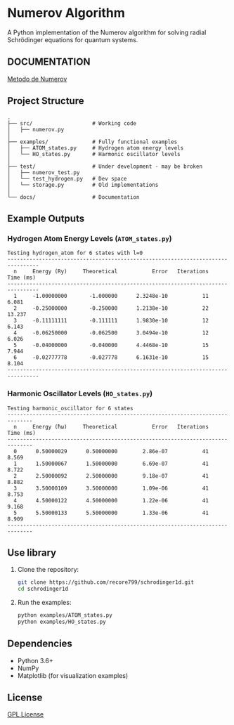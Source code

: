 # Numerov Algorithm

A Python implementation of the Numerov algorithm for solving radial Schrödinger equations for quantum systems.


## DOCUMENTATION

[Metodo de Numerov](docs/numerov.pdf)

## Project Structure

```
.
├── src/                   # Working code
│   ├── numerov.py
│
├── examples/              # Fully functional examples
│   ├── ATOM_states.py     # Hydrogen atom energy levels
│   └── HO_states.py       # Harmonic oscillator levels
│
├── test/                  # Under development - may be broken
│   ├── numerov_test.py
│   └── test_hydrogen.py   # Dev space
│   └── storage.py         # Old implementations
│
└── docs/                  # Documentation

```

## Example Outputs

### Hydrogen Atom Energy Levels (`ATOM_states.py`)

```text
Testing hydrogen_atom for 6 states with l=0
--------------------------------------------------------------------------------
  n     Energy (Ry)     Theoretical           Error   Iterations    Time (ms)
--------------------------------------------------------------------------------
  1     -1.00000000       -1.000000      2.3248e-10           11        6.081
  2     -0.25000000       -0.250000      1.2138e-10           22       13.237
  3     -0.11111111       -0.111111      1.9830e-10           12        6.143
  4     -0.06250000       -0.062500      3.0494e-10           12        6.026
  5     -0.04000000       -0.040000      4.4468e-10           15        7.944
  6     -0.02777778       -0.027778      6.1631e-10           15        8.104
--------------------------------------------------------------------------------
```

### Harmonic Oscillator Levels (`HO_states.py`)

```text
Testing harmonic_oscillator for 6 states
------------------------------------------------------------------------------
  n     Energy (ħω)     Theoretical           Error   Iterations    Time (ms)
------------------------------------------------------------------------------
  0      0.50000029      0.50000000        2.86e-07           41        8.569
  1      1.50000067      1.50000000        6.69e-07           41        8.722
  2      2.50000092      2.50000000        9.18e-07           41        8.882
  3      3.50000109      3.50000000        1.09e-06           41        8.753
  4      4.50000122      4.50000000        1.22e-06           41        9.168
  5      5.50000133      5.50000000        1.33e-06           41        8.909
------------------------------------------------------------------------------
```

## Use library

1. Clone the repository:
   ```bash
   git clone https://github.com/recore799/schrodinger1d.git
   cd schrodinger1d
   ```

2. Run the examples:
   ```bash
   python examples/ATOM_states.py
   python examples/HO_states.py
   ```

## Dependencies

- Python 3.6+
- NumPy
- Matplotlib (for visualization examples)

## License

[GPL License](LICENSE)

